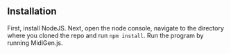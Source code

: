 ## Installation
First, install NodeJS. Next, open the node console, navigate to the directory where you cloned the repo and run `npm install`. Run the program by running MidiGen.js.
